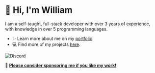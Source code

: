 # 👋 Hi, I'm William
I am a self-taught, full-stack developer with over 3 years of experience, with knowledge in over 5 programming languages.

- ✨️ Learn more about me on my [portfolio](https://williamharrison.dev).
- 💻 Find more of my projects [here](https://github.com/wdhdev).

[![Discord](https://lanyard.cnrad.dev/api/853158265466257448)](https://discord.com/users/853158265466257448)

💖 [**Please consider sponsoring me if you like my work!**](https://github.com/sponsors/WilliamDavidHarrison)
